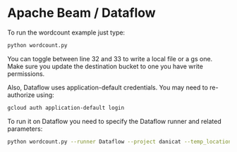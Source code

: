 # Apache Beam / Dataflow

To run the wordcount example just type:

```sh
python wordcount.py
```

You can toggle between line 32 and 33 to write a local file or a gs one. Make sure you update the destination bucket to one you have write permissions.

Also, Dataflow uses application-default credentials. You may need to re-authorize using:

```sh
gcloud auth application-default login
```

To run it on Dataflow you need to specify the Dataflow runner and related parameters:

```sh
python wordcount.py --runner Dataflow --project danicat --temp_location gs://danicat/temp --region us-west1
```
